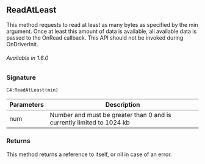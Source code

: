 
## ReadAtLeast

This method requests to read at least as many bytes as specified by the min argument. Once at least this amount of data is available, all available data is passed to the OnRead callback. This API should not be invoked during OnDriverInit.

###### Available in 1.6.0


### Signature

`C4:ReadAtLeast(min)`


| Parameters | Description |
| --- | --- |
| num | Number and must be greater than 0 and is currently limited to 1024 kb |
 

### Returns

This method returns a reference to itself, or nil in case of an error.